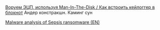 [Воруем ЭЦП, используя Man-In-The-Disk / Как встроить кейлоггер в блокнот](http://orderofsixangles.com/2019/07/17/steal-ds.html)
Андер констракшн. Каминг сун


[Malware analysis of Sepsis ransomware (EN)](http://orderofsixangles.com/2019/04/22/sepsis-malware-analysis.html)
